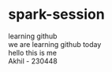 # spark-session
learning github
<br>
we are learning github today
<br>
hello this is me
<br>
Akhil - 230448
<br>